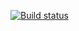 [![Build status](https://ci.appveyor.com/api/projects/status/8qo45k6j41j6khei?svg=true)](https://ci.appveyor.com/project/alex-pakin/aqa22)